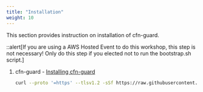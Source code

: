```yaml
---
title: "Installation"
weight: 10
---
```

This section provides instruction on installation of cfn-guard.

::alert[If you are using a AWS Hosted Event to do this workshop, this step is not necessary! Only do this step if you elected not to run the bootstrap.sh script.]

1. cfn-guard - [Installing cfn-guard](https://github.com/aws-cloudformation/cloudformation-guard#installation)
    ```bash
    curl --proto '=https' --tlsv1.2 -sSf https://raw.githubusercontent.com/aws-cloudformation/cloudformation-guard/main/install-guard.sh | sh
    ```
